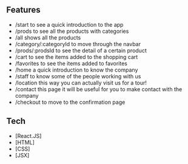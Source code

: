 ## Features
- /start to see a quick introduction to the app
- /prods to see all the products with categories
- /all shows all the products
- /category/:categoryId to move through the navbar
- /prods/:prodsId to see the detail of a certain product
- /cart to see the items added to the shopping cart
- /favorites to see the items added to favorites
- /home a quick introduction to know the company
- /staff to know some of the people working with us
- /location this way you can actually visit us for a tour!
- /contact this page it will be useful for you to make contact with the company
- /checkout to move to the confirmation page

## Tech
- [React.JS]
- [HTML]
- [CSS]
- [JSX]
